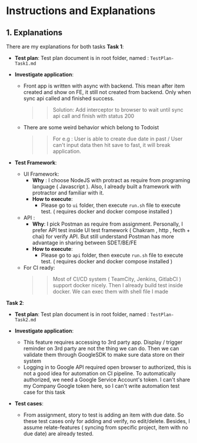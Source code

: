 # Instructions and Explanations




## 1. Explanations
There are my explanations for both tasks
**Task 1**:
* **Test plan**: Test plan document is in root folder, named : `TestPlan-Task1.md`
* **Investigate application**: 
  * Front app is written with async with backend. This mean after item created and show on FE, it still not created from backend. Only when sync api called and finished success.
    >> Solution: Add interceptor to browser to wait until sync api call and finish with status 200
  * There are some weird behavior which belong to Todoist 
    >> For e.g : 
    User is able to create due date in past / User can't input data then hit save to fast, it will break application.
    
* **Test Framework**: 
  * UI Framework:
    * **Why** : I choose NodeJS with protract as require from programing language ( Javascript ). Also, I already built a framework with protractor and familiar with it. 
    * **How to execute**: 
        * Please go to `ui` folder, then execute `run.sh` file to execute test. ( requires docker and docker compose installed )
  * API : 
    * **Why**: I pick Postman as require from assignment. Personally, I prefer API test inside UI test framework ( Chakram , http , fecth + chai) for verify API. But still understand Postman has more advantage in sharing between SDET/BE/FE
    * **How to execute**: 
      * Please go to `api` folder, then execute `run.sh` file to execute test. ( requires docker and docker compose installed )
  * For CI ready: 
    >> Most of CI/CD system ( TeamCity, Jenkins, GitlabCI ) support docker nicely. Then I already build test inside docker. We can exec them with shell file I made

**Task 2**:
* **Test plan**: Test plan document is in root folder, named : `TestPlan-Task2.md`
* **Investigate application**:
    * This feature requires accessing to 3rd party app. Display / trigger reminder on 3rd party are not the thing we can do. Then we can validate them through GoogleSDK to make sure data store on their system
    * Logging in to Google API required open browser to authorized, this is not a good idea for automation on CI pipeline. To automatically authorized, we need a Google Service Account's token. I can't share my Company Google token here, so I can't write automation test case for this task
    
* **Test cases**:
    * From assignment, story to test is adding an item with due date. So these test cases only for adding and verify, no edit/delete.  Besides, I assume relate-features ( syncing from specific project, item with no due date) are already tested.